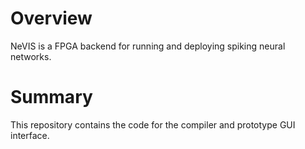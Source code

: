 # Overview

NeVIS is a FPGA backend for running and deploying spiking neural networks.

# Summary

This repository contains the code for the compiler and prototype GUI interface.